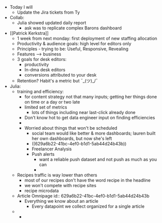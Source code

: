 - Today I will
	- Update the Jira tickets from Ty
- Collab:
	- Julia showed updated daily report
		- ask was to replicate complex Barons dashboard
- [[Patrick Kerkstra]]
	- 1 week from next monday: first deployment of new staffing allocation
	- Productivity & audience goals: high level for editors only
	- Principles - trying to be: Useful, Responsive, Revealing
	- Features --> business
	- 3 goals for desk editors:
		- productivity
		- In-dma desk editors
		- conversions attributed to your desk
	- Retention? Habit's a metric but ¯\_(ツ)_/¯
- Julia:
	- training and efficiency:
		- for content strategy not that many inputs; getting her things done on time or a day or two late
		- limited set of metrics
			- lots of things including near last-click already done
		- Don't know hot to get data engineer input on finding efficiencies
		-
		- Worried about things that won't be scheduled
			- social team would like better & more dashboards; lauren built her own dashboards, but now she's left
			- ((629a6b22-41bc-4ef0-b1d1-5ab44d24b43b))
			- Freelancer Analysis
			- Push alerts
				- want a reliable push dataset and not push as much as you can
				-
	- Recipes traffic is way lower than others
		- most of our recipes don't have the word recipe in the headline
		- we won't compete with recipe sites
		- recipe microdata
	- Article Omnipage
	  id:: 629a6b22-41bc-4ef0-b1d1-5ab44d24b43b
		- Everything we know about an article
			- Every datapoint we collect organized for a single article
	-
		-